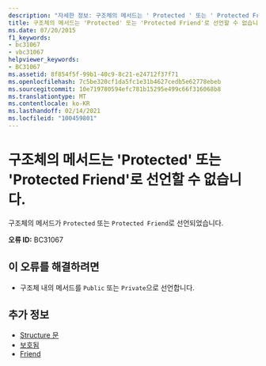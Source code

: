 ```yaml
---
description: "자세한 정보: 구조체의 메서드는 ' Protected ' 또는 ' Protected Friend '로 선언할 수 없습니다."
title: 구조체의 메서드는 'Protected' 또는 'Protected Friend'로 선언할 수 없습니다.
ms.date: 07/20/2015
f1_keywords:
- bc31067
- vbc31067
helpviewer_keywords:
- BC31067
ms.assetid: 8f854f5f-99b1-40c9-8c21-e24712f37f71
ms.openlocfilehash: 7c5be320cf1da5fc1e31b4627cedb5e62778ebeb
ms.sourcegitcommit: 10e719780594efc781b15295e499c66f316068b8
ms.translationtype: MT
ms.contentlocale: ko-KR
ms.lasthandoff: 02/14/2021
ms.locfileid: "100459801"
---
```

# <a name="method-in-a-structure-cannot-be-declared-protected-or-protected-friend"></a>구조체의 메서드는 'Protected' 또는 'Protected Friend'로 선언할 수 없습니다.

구조체의 메서드가 `Protected` 또는 `Protected Friend`로 선언되었습니다.  
  
 **오류 ID:** BC31067  
  
## <a name="to-correct-this-error"></a>이 오류를 해결하려면  
  
- 구조체 내의 메서드를 `Public` 또는 `Private`으로 선언합니다.  
  
## <a name="see-also"></a>추가 정보

- [Structure 문](../language-reference/statements/structure-statement.md)
- [보호됨](../language-reference/modifiers/protected.md)
- [Friend](../language-reference/modifiers/friend.md)
